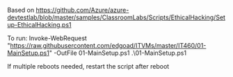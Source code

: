Based on https://github.com/Azure/azure-devtestlab/blob/master/samples/ClassroomLabs/Scripts/EthicalHacking/Setup-EthicalHacking.ps1

To run:
Invoke-WebRequest "https://raw.githubusercontent.com/edgoad/ITVMs/master/IT460/01-MainSetup.ps1" -OutFile 01-MainSetup.ps1
.\01-MainSetup.ps1


If multiple reboots needed, restart the script after reboot
